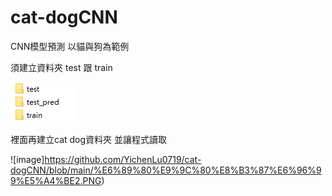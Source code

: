 # cat-dogCNN
CNN模型預測 以貓與狗為範例

須建立資料夾 test 跟 train 

![image](https://github.com/YichenLu0719/cat-dogCNN/blob/main/%E6%89%80%E9%9C%80%E8%B3%87%E6%96%99%E5%A4%BE1.PNG)

裡面再建立cat dog資料夾 並讓程式讀取

![image]https://github.com/YichenLu0719/cat-dogCNN/blob/main/%E6%89%80%E9%9C%80%E8%B3%87%E6%96%99%E5%A4%BE2.PNG)
